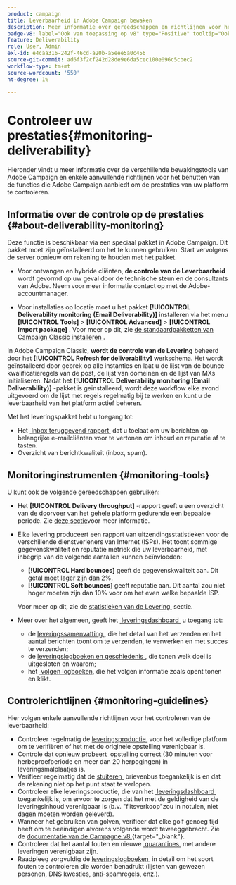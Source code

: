 ```yaml
---
product: campaign
title: Leverbaarheid in Adobe Campaign bewaken
description: Meer informatie over gereedschappen en richtlijnen voor het controleren van de prestaties in Adobe Campaign
badge-v8: label="Ook van toepassing op v8" type="Positive" tooltip="Ook van toepassing op campagne v8"
feature: Deliverability
role: User, Admin
exl-id: e4caa316-242f-46cd-a20b-a5eee5a0c456
source-git-commit: ad6f3f2cf242d28de9e6da5cec100e096c5cbec2
workflow-type: tm+mt
source-wordcount: '550'
ht-degree: 1%

---
```


# Controleer uw prestaties{#monitoring-deliverability}

Hieronder vindt u meer informatie over de verschillende bewakingstools van Adobe Campaign en enkele aanvullende richtlijnen voor het benutten van de functies die Adobe Campaign aanbiedt om de prestaties van uw platform te controleren.

## Informatie over de controle op de prestaties {#about-deliverability-monitoring}

Deze functie is beschikbaar via een speciaal pakket in Adobe Campaign. Dit pakket moet zijn geïnstalleerd om het te kunnen gebruiken. Start vervolgens de server opnieuw om rekening te houden met het pakket.
* Voor ontvangen en hybride cliënten, **de controle van de Leverbaarheid** wordt gevormd op uw geval door de technische steun en de consultants van Adobe. Neem voor meer informatie contact op met de Adobe-accountmanager.

* Voor installaties op locatie moet u het pakket **[!UICONTROL Deliverability monitoring (Email Deliverability)]** installeren via het menu **[!UICONTROL Tools]** > **[!UICONTROL Advanced]** > **[!UICONTROL Import package]** . Voor meer op dit, zie [&#x200B; de standaardpakketten van Campaign Classic installeren &#x200B;](../../installation/using/installing-campaign-standard-packages.md).

In Adobe Campaign Classic, **wordt de controle van de Levering** beheerd door het **[!UICONTROL Refresh for deliverability]** werkschema. Het wordt geïnstalleerd door gebrek op alle instanties en laat u de lijst van de bounce kwalificatieregels van de post, de lijst van domeinen en de lijst van MXs initialiseren. Nadat het **[!UICONTROL Deliverability monitoring (Email Deliverability)]** -pakket is geïnstalleerd, wordt deze workflow elke avond uitgevoerd om de lijst met regels regelmatig bij te werken en kunt u de leverbaarheid van het platform actief beheren.

Met het leveringspakket hebt u toegang tot:

* Het [&#x200B; Inbox teruggevend rapport &#x200B;](inbox-rendering.md) dat u toelaat om uw berichten op belangrijke e-mailcliënten voor te vertonen om inhoud en reputatie af te tasten.
* Overzicht van berichtkwaliteit (inbox, spam).

## Monitoringinstrumenten {#monitoring-tools}

U kunt ook de volgende gereedschappen gebruiken:

* Het **[!UICONTROL Delivery throughput]** -rapport geeft u een overzicht van de doorvoer van het gehele platform gedurende een bepaalde periode. Zie [deze sectie](../../reporting/using/global-reports.md#delivery-throughput)voor meer informatie.
* Elke levering produceert een rapport van uitzendingsstatistieken voor de verschillende dienstverleners van Internet (ISPs). Het toont sommige gegevenskwaliteit en reputatie metriek die uw leverbaarheid, met inbegrip van de volgende aantallen kunnen beïnvloeden:
   * **[!UICONTROL Hard bounces]** geeft de gegevenskwaliteit aan. Dit getal moet lager zijn dan 2%.
   * **[!UICONTROL Soft bounces]** geeft reputatie aan. Dit aantal zou niet hoger moeten zijn dan 10% voor om het even welke bepaalde ISP.

  Voor meer op dit, zie de [&#x200B; statistieken van de Levering &#x200B;](../../reporting/using/global-reports.md#delivery-statistics) sectie.
* Meer over het algemeen, geeft het [&#x200B; leveringsdashboard &#x200B;](about-delivery-monitoring.md) u toegang tot:
   * de [&#x200B; leveringssamenvatting &#x200B;](delivery-dashboard.md#delivery-summary), die het detail van het verzenden en het aantal berichten toont om te verzenden, te verwerken en met succes te verzenden;
   * de [&#x200B; leveringslogboeken en geschiedenis &#x200B;](delivery-dashboard.md#delivery-logs-and-history), die tonen welk doel is uitgesloten en waarom;
   * het [&#x200B; volgen logboeken &#x200B;](delivery-dashboard.md#tracking-logs), die het volgen informatie zoals opent tonen en klikt.

## Controlerichtlijnen {#monitoring-guidelines}

Hier volgen enkele aanvullende richtlijnen voor het controleren van de leverbaarheid:

* Controleer regelmatig de [&#x200B; leveringsproductie &#x200B;](../../reporting/using/global-reports.md#delivery-throughput) voor het volledige platform om te verifiëren of het met de originele opstelling verenigbaar is.
* Controle dat [&#x200B; opnieuw probeert &#x200B;](understanding-delivery-failures.md#retries-after-a-delivery-temporary-failure) opstelling correct (30 minuten voor herbeproefperiode en meer dan 20 herpogingen) in leveringsmalplaatjes is.
* Verifieer regelmatig dat de [&#x200B; stuiteren &#x200B;](understanding-delivery-failures.md#bounce-mail-management) brievenbus toegankelijk is en dat de rekening niet op het punt staat te verlopen.
* Controleer elke leveringsproductie, die van het [&#x200B; leveringsdashboard &#x200B;](delivery-dashboard.md) toegankelijk is, om ervoor te zorgen dat het met de geldigheid van de leveringsinhoud verenigbaar is (b.v. &quot;flitsverkoop&quot;zou in notulen, niet dagen moeten worden geleverd).
* Wanneer het gebruiken van golven, verifieer dat elke golf genoeg tijd heeft om te beëindigen alvorens volgende wordt teweeggebracht. Zie de [&#x200B; documentatie van de Campagne v8 &#x200B;](https://experienceleague.adobe.com/docs/campaign/campaign-v8/send/validate/configure-and-send.html?lang=nl-NL#sending-using-multiple-waves){target="_blank"}.
* Controleer dat het aantal fouten en nieuwe [&#x200B; quarantines &#x200B;](understanding-quarantine-management.md) met andere leveringen verenigbaar zijn.
* Raadpleeg zorgvuldig de [&#x200B; leveringslogboeken &#x200B;](delivery-dashboard.md#delivery-logs-and-history) in detail om het soort fouten te controleren die worden benadrukt (lijsten van gewezen personen, DNS kwesties, anti-spamregels, enz.).
